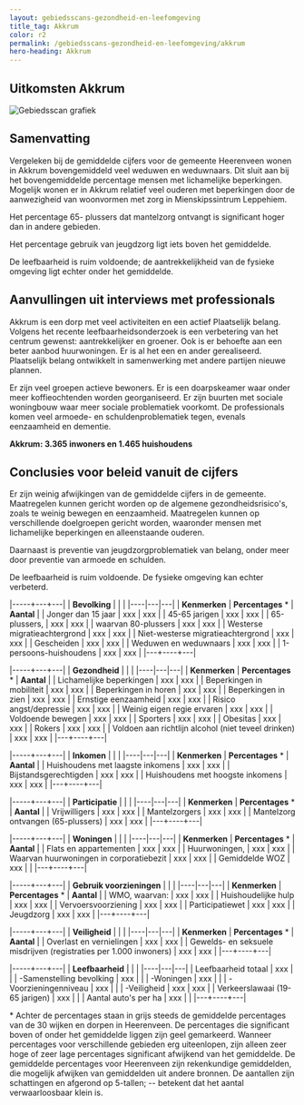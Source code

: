 ```yaml
---
layout: gebiedsscans-gezondheid-en-leefomgeving
title_tag: Akkrum
color: r2
permalink: /gebiedsscans-gezondheid-en-leefomgeving/akkrum
hero-heading: Akkrum
---
```

## Uitkomsten Akkrum

![Gebiedsscan grafiek](/uploads/Grafieken_Gebiedsscans_Dorpen-01.png)

## Samenvatting

Vergeleken bij de gemiddelde cijfers voor de gemeente Heerenveen wonen in Akkrum bovengemiddeld veel weduwen en weduwnaars. Dit sluit aan bij het bovengemiddelde percentage mensen  met lichamelijke beperkingen. Mogelijk wonen er in Akkrum relatief veel ouderen met beperkingen door de aanwezigheid van woonvormen met zorg in Mienskipssintrum Leppehiem.

Het percentage 65- plussers dat mantelzorg ontvangt is significant hoger dan in andere gebieden.

Het percentage gebruik van jeugdzorg ligt iets boven het gemiddelde.

De leefbaarheid is ruim voldoende; de aantrekkelijkheid van de fysieke omgeving ligt echter onder het gemiddelde.

## Aanvullingen uit interviews met professionals
Akkrum is een dorp met veel activiteiten en een actief Plaatselijk belang. Volgens het recente leefbaarheidsonderzoek is een verbetering van het centrum gewenst: aantrekkelijker en groener. Ook is er behoefte aan een beter aanbod huurwoningen. Er is al het een en ander gerealiseerd. Plaatselijk belang ontwikkelt in samenwerking met andere partijen nieuwe plannen.

Er zijn veel groepen actieve bewoners. Er is een doarpskeamer waar onder meer koffieochtenden worden georganiseerd.  Er zijn buurten met sociale woningbouw waar meer sociale problematiek voorkomt. De professionals komen veel armoede- en schuldenproblematiek tegen, evenals eenzaamheid en dementie.

**Akkrum: 3.365 inwoners en 1.465 huishoudens**

## Conclusies voor beleid vanuit de cijfers
Er zijn weinig afwijkingen van de gemiddelde cijfers in de gemeente. Maatregelen kunnen gericht worden op de algemene gezondheidsrisico's, zoals te weinig bewegen en eenzaamheid. Maatregelen kunnen op verschillende doelgroepen gericht worden, waaronder mensen met lichamelijke beperkingen en alleenstaande ouderen.

Daarnaast is preventie van jeugdzorgproblematiek van belang, onder meer door preventie van armoede en schulden.

De leefbaarheid is ruim voldoende. De fysieke omgeving kan  echter  verbeterd.

|-----+---+---|
|  **Bevolking**  |  |    |
|----|---|---|
| **Kenmerken**  | **Percentages** * | **Aantal** |
| Jonger dan 15 jaar                                  | xxx | xxx |
| 45-65 jarigen                                       | xxx | xxx |
| 65-plussers,                                        | xxx | xxx |
| waarvan 80-plussers                                 | xxx | xxx |
| Westerse migratieachtergrond                        | xxx | xxx |
| Niet-westerse migratieachtergrond                   | xxx | xxx |
| Gescheiden                                          | xxx | xxx |
| Weduwen en weduwnaars                               | xxx | xxx |
| 1-persoons-huishoudens                              | xxx | xxx |
|---+----+---|

|-----+---+---|
| **Gezondheid** |     |     |
|----|---|---|
| **Kenmerken** | **Percentages** * | **Aantal** |
| Lichamelijke beperkingen                            |  xxx   |  xxx   |
| Beperkingen in mobiliteit                           |  xxx   |  xxx   |
| Beperkingen in horen                                |  xxx   |  xxx   |
| Beperkingen in zien                                 |  xxx   |  xxx   |
| Ernstige eenzaamheid                                |  xxx   |  xxx   |
| Risico angst/depressie                              |  xxx   |  xxx   |
| Weinig eigen regie ervaren                          |  xxx   |  xxx   |
| Voldoende bewegen                                   |  xxx   |  xxx   |
| Sporters                                            |  xxx   |  xxx   |
| Obesitas                                            |  xxx   |  xxx   |
| Rokers                                              |  xxx   |  xxx   |
| Voldoen aan richtlijn alcohol (niet teveel drinken) |  xxx   |  xxx   |
|---+----+---|

|-----+---+---|
| **Inkomen** |     |     |
|----|---|---|
| **Kenmerken**    | **Percentages** * | **Aantal** |
| Huishoudens met laagste inkomens                    |  xxx      |   xxx      |
| Bijstandsgerechtigden                               |  xxx      |   xxx      |
| Huishoudens met hoogste inkomens                    |  xxx      |   xxx      |
|---+----+---|

|-----+---+---|
| **Participatie** |     |     |
|----|---|---|
| **Kenmerken**  | **Percentages** * | **Aantal** |
| Vrijwilligers                                       |  xxx     |   xxx      |
| Mantelzorgers                                       |  xxx     |   xxx      |
| Mantelzorg ontvangen (65-plussers)                  |  xxx     |   xxx      |
|---+----+---|

|-----+---+---|
| **Woningen** |     |     |
|----|---|---|
| **Kenmerken** | **Percentages** * | **Aantal** |
| Flats en appartementen                              | xxx |  xxx |
| Huurwoningen,                                       | xxx |  xxx |
| Waarvan huurwoningen in corporatiebezit             | xxx |  xxx |
| Gemiddelde WOZ                                      | xxx |      |
|---+----+---|

|-----+---+---|
| **Gebruik voorzieningen** |     |     |
|----|---|---|
| **Kenmerken** | **Percentages** * | **Aantal** |
| WMO, waarvan:                                       | xxx | xxx |
| Huishoudelijke hulp                                 | xxx | xxx |
| Vervoersvoorziening                                 | xxx | xxx |
| Participatiewet                                     | xxx | xxx |
| Jeugdzorg                                           | xxx | xxx |
|---+----+---|

|-----+---+---|
| **Veiligheid** |     |     |
|----|---|---|
| **Kenmerken** | **Percentages** * | **Aantal** |
| Overlast en vernielingen                                           | xxx | xxx |
| Gewelds- en seksuele misdrijven (registraties per 1.000 inwoners)  | xxx | xxx |
|---+----+---|

|-----+---+---|
| **Leefbaarheid** |     |     |
|----|---|---|
| Leefbaarheid totaal                                | xxx |                     |
| -Samenstelling bevolking                           | xxx |                     |
| -Woningen                                          | xxx |                     |
| -Voorzieningenniveau                               | xxx |                     |
| -Veiligheid                                        | xxx | xxx |
| Verkeerslawaai (19-65 jarigen)                     | xxx |                     |
| Aantal auto's per ha                               | xxx |                     |
|---+----+---|

\* Achter de percentages staan in grijs steeds de gemiddelde percentages van de 30 wijken en dorpen in Heerenveen. De percentages die significant boven of onder het gemiddelde liggen zijn geel gemarkeerd. Wanneer percentages voor verschillende gebieden erg uiteenlopen, zijn alleen zeer hoge of zeer lage percentages significant afwijkend van het gemiddelde. De gemiddelde percentages voor Heerenveen zijn rekenkundige gemiddelden, die mogelijk afwijken van gemiddelden uit andere bronnen. De aantallen zijn schattingen en afgerond op 5-tallen; -- betekent dat het aantal verwaarloosbaar klein is.
